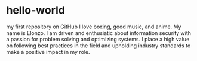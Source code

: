 # hello-world
my first repository on GitHub
I love boxing, good music, and anime.
My name is Elonzo. I am driven and enthusiatic about information security with a passion for problem solving and optimizing systems. I place a high value on following best practices in the field and upholding industry standards to make a positive impact in my role.
